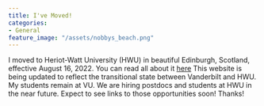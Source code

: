```yaml
---
title: I've Moved!
categories:
- General
feature_image: "/assets/nobbys_beach.png"
---
```


I moved to Heriot-Watt University (HWU)
in beautiful Edinburgh, Scotland, effective August 16, 2022. 
You can read all about it 
[here](https://engineering.vanderbilt.edu/news/2022/eminent-chemical-engineering-professor-peter-cummings-retires-from-vanderbilt/ "here")
This website is being updated to
reflect the transitional state between Vanderbilt and HWU.
My students remain at VU. We are hiring postdocs and students at HWU in the 
near future. Expect to see links to those opportunities soon! Thanks!